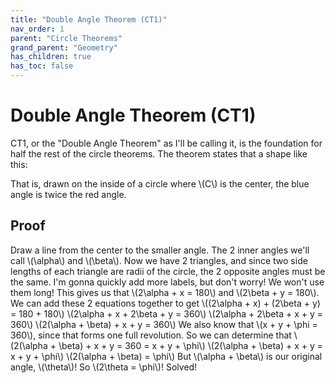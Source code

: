 ```yaml
---
title: "Double Angle Theorem (CT1)"
nav_order: 1
parent: "Circle Theorems"
grand_parent: "Geometry"
has_children: true
has_toc: false
---
```


# Double Angle Theorem (CT1)

CT1, or the "Double Angle Theorem" as I'll be calling it, is the foundation for half the rest of the circle theorems. The theorem states that a shape like this:

That is, drawn on the inside of a circle where \\(C\\) is the center, the blue angle is twice the red angle.

## Proof

Draw a line from the center to the smaller angle.
The 2 inner angles we'll call \\(\alpha\\) and \\(\beta\\).
Now we have 2 triangles, and since two side lengths of each triangle are radii of the circle, the 2 opposite angles must be the same.
I'm gonna quickly add more labels, but don't worry! We won't use them long!
This gives us that \\(2\alpha + x = 180\\) and \\(2\beta + y = 180\\). We can add these 2 equations together to get 
\\((2\alpha + x) + (2\beta + y) = 180 + 180\\)
\\(2\alpha + x + 2\beta + y = 360\\)
\\(2\alpha + 2\beta + x + y = 360\\)
\\(2(\alpha + \beta) + x + y = 360\\)
We also know that \\(x + y + \phi = 360\\), since that forms one full revolution. So we can determine that
\\(2(\alpha + \beta) + x + y = 360 = x + y + \phi\\)
\\(2(\alpha + \beta) + x + y = x + y + \phi\\)
\\(2(\alpha + \beta) = \phi\\)
But \\(\alpha + \beta\\) is our original angle, \\(\theta\\)! So \\(2\theta = \phi\\)!
Solved!
